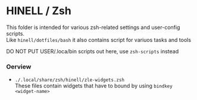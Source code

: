 # HINELL / Zsh

This folder is intended for various zsh-related settings and user-config scripts.  
Like `hinell/dotfiles/bash` it also contains script for variuos tasks and tools

DO NOT PUT USER/.loca/bin scripts out here, use `zsh-scripts` instead

### Oerview 
* `./.local/share/zsh/hinell/zle-widgets.zsh`  
These files contain widgets that have to bound by using `bindkey <widget-name>`
